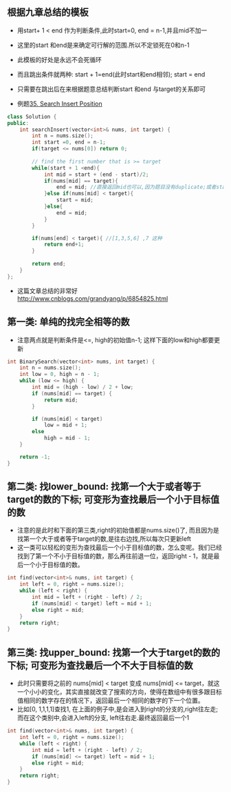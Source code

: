 ## 根据九章总结的模板
* 用start+ 1 < end 作为判断条件,此时start=0, end = n-1,并且mid不加一
* 这里的start 和end是来确定可行解的范围.所以不定锁死在0和n-1
* 此模板的好处是永远不会死循环
* 而且跳出条件就两种: start + 1=end(此时start和end相邻); start = end
* 只需要在跳出后在来根据题意总结判断start 和end 与target的关系即可


* 例题[35. Search Insert Position](https://leetcode.com/problems/search-insert-position/)
```c++
class Solution {
public:
    int searchInsert(vector<int>& nums, int target) {
        int n = nums.size();
        int start =0, end = n-1;
        if(target <= nums[0]) return 0;
        
        // find the first number that is >= target
        while(start + 1 <end){
            int mid = start + (end - start)/2;
            if(nums[mid] == target){
                end = mid; //直接返回mid也可以,因为题目没有duplicate;或者start=mid也可以
            }else if(nums[mid] < target){
                start = mid;
            }else{
                end = mid;
            }
        }

        if(nums[end] < target){ //[1,3,5,6] ,7 这种
            return end+1;
        }
    
        return end; 
    }
};

```



* 这篇文章总结的非常好 http://www.cnblogs.com/grandyang/p/6854825.html


## 第一类: 单纯的找完全相等的数
* 注意两点就是判断条件是<=, high的初始值n-1; 这样下面的low和high都要更新

```C++
int BinarySearch(vector<int> nums, int target) {
	int n = nums.size();
	int low = 0, high = n - 1;
	while (low <= high) {
		int mid = (high - low) / 2 + low;
		if (nums[mid] == target) {
			return mid;
		}

		if (nums[mid] < target)
			low = mid + 1;
		else
			high = mid - 1;
	}

	return -1;
}

```

## 第二类: 找lower_bound: 找第一个大于或者等于target的数的下标; 可变形为查找最后一个小于目标值的数
* 注意的是此时和下面的第三类,right的初始值都是nums.size()了, 而且因为是找第一个大于或者等于target的数,是往右边找,所以每次只更新left
* 这一类可以轻松的变形为查找最后一个小于目标值的数，怎么变呢。我们已经找到了第一个不小于目标值的数，那么再往前退一位，返回right - 1，就是最后一个小于目标值的数。

```c++
int find(vector<int>& nums, int target) {
    int left = 0, right = nums.size();
    while (left < right) {
        int mid = left + (right - left) / 2;
        if (nums[mid] < target) left = mid + 1;
        else right = mid;
    }
    return right;
}
```


## 第三类: 找upper_bound: 找第一个大于target的数的下标; 可变形为查找最后一个不大于目标值的数
* 此时只需要将之前的 nums[mid] < target 变成 nums[mid] <= target，就这一个小小的变化，其实直接就改变了搜索的方向，使得在数组中有很多跟目标值相同的数字存在的情况下，返回最后一个相同的数字的下一个位置。
* 比如[0, 1,1,1,1]查找1, 在上面的例子中,是会进入到right的分支的,right往左走; 而在这个类别中,会进入left的分支, left往右走.最终返回最后一个1

```c++
int find(vector<int>& nums, int target) {
    int left = 0, right = nums.size();
    while (left < right) {
        int mid = left + (right - left) / 2;
        if (nums[mid] <= target) left = mid + 1;
        else right = mid;
    }
    return right;
}

```
